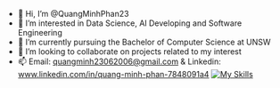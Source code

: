 - 👋 Hi, I’m @QuangMinhPhan23
- 👀 I’m interested in Data Science, AI Developing and Software Engineering
- 🌱 I’m currently pursuing the Bachelor of Computer Science at UNSW
- 💞️ I’m looking to collaborate on projects related to my interest 
- 📫 Email: quangminh23062006@gmail.com & Linkedin: www.linkedin.com/in/quang-minh-phan-7848091a4
[![My Skills](https://skillicons.dev/icons?i=js,html,css,py,react,c,sklearn,mysql,nodejs,opencv)](https://skillicons.dev)
<!---
QuangMinhPhan23/QuangMinhPhan23 is a ✨ special ✨ repository because its `README.md` (this file) appears on your GitHub profile.
You can click the Preview link to take a look at your changes.
--->

